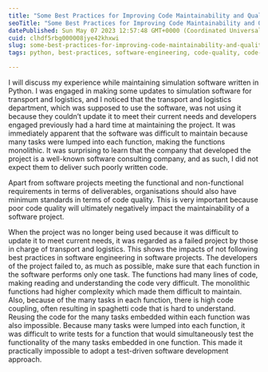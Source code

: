 ```yaml
---
title: "Some Best Practices for Improving Code Maintainability and Quality"
seoTitle: "Some Best Practices for Improving Code Maintainability and Quality"
datePublished: Sun May 07 2023 12:57:48 GMT+0000 (Coordinated Universal Time)
cuid: clhdf5rbg000008jye42khxwi
slug: some-best-practices-for-improving-code-maintainability-and-quality
tags: python, best-practices, software-engineering, code-quality, code-maintainability

---
```


I will discuss my experience while maintaining simulation software written in Python. I was engaged in making some updates to simulation software for transport and logistics, and I noticed that the transport and logistics department, which was supposed to use the software, was not using it because they couldn’t update it to meet their current needs and developers engaged previously had a hard time at maintaining the project. It was immediately apparent that the software was difficult to maintain because many tasks were lumped into each function, making the functions monolithic. It was surprising to learn that the company that developed the project is a well-known software consulting company, and as such, I did not expect them to deliver such poorly written code.

Apart from software projects meeting the functional and non-functional requirements in terms of deliverables, organisations should also have minimum standards in terms of code quality. This is very important because poor code quality will ultimately negatively impact the maintainability of a software project. 

When the project was no longer being used because it was difficult to update it to meet current needs, it was regarded as a failed project by those in charge of transport and logistics. This shows the impacts of not following best practices in software engineering in software projects. The developers of the project failed to, as much as possible, make sure that each function in the software performs only one task. The functions had many lines of code, making reading and understanding the code very difficult. The monolithic functions had higher complexity which made them difficult to maintain. Also, because of the many tasks in each function, there is high code coupling, often resulting in spaghetti code that is hard to understand. Reusing the code for the many tasks embedded within each function was also impossible. Because many tasks were lumped into each function, it was difficult to write tests for a function that would simultaneously test the functionality of the many tasks embedded in one function. This made it practically impossible to adopt a test-driven software development approach.